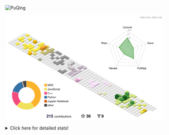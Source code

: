 ![PuQing](https://user-images.githubusercontent.com/27223114/171565019-9a56fae6-b08b-421f-99db-7e830da42371.png)

![](./profile-3d-contrib/profile-season-animate.svg)

<details>
<summary>Click here for detailed stats!</summary>

<!--START_SECTION:waka-->
![Lines of code](https://img.shields.io/badge/From%20Hello%20World%20I%27ve%20Written-798.3%20thousand%20lines%20of%20code-blue)

**🐱 My GitHub Data** 

> 📦 257.8 kB Used in GitHub's Storage 
 > 
> 🏆 169 Contributions in the Year 2023
 > 
> 🚫 Not Opted to Hire
 > 
> 📜 32 Public Repositories 
 > 
> 🔑 28 Private Repositories 
 > 
**I'm an Early 🐤** 

```text
🌞 Morning                411 commits         ████░░░░░░░░░░░░░░░░░░░░░   14.07 % 
🌆 Daytime                1443 commits        ████████████░░░░░░░░░░░░░   49.40 % 
🌃 Evening                267 commits         ██░░░░░░░░░░░░░░░░░░░░░░░   09.14 % 
🌙 Night                  800 commits         ███████░░░░░░░░░░░░░░░░░░   27.39 % 
```


📊 **This Week I Spent My Time On** 

```text
💬 Programming Languages: 
Python                   6 hrs 10 mins       ███████████████░░░░░░░░░░   59.30 % 
Bash                     1 hr 12 mins        ███░░░░░░░░░░░░░░░░░░░░░░   11.69 % 
C++                      51 mins             ██░░░░░░░░░░░░░░░░░░░░░░░   08.19 % 
Jupyter Notebook         46 mins             ██░░░░░░░░░░░░░░░░░░░░░░░   07.39 % 
YAML                     43 mins             ██░░░░░░░░░░░░░░░░░░░░░░░   06.93 % 

🔥 Editors: 
VS Code                  10 hrs 24 mins      █████████████████████████   100.00 % 

💻 Operating System: 
WSL                      9 hrs 25 mins       ███████████████████████░░   90.48 % 
Linux                    59 mins             ██░░░░░░░░░░░░░░░░░░░░░░░   09.52 % 
```


<!--END_SECTION:waka-->
</details>
